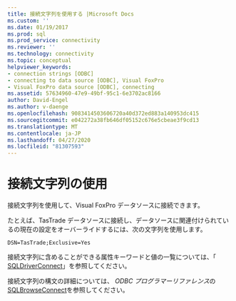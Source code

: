 ```yaml
---
title: 接続文字列を使用する |Microsoft Docs
ms.custom: ''
ms.date: 01/19/2017
ms.prod: sql
ms.prod_service: connectivity
ms.reviewer: ''
ms.technology: connectivity
ms.topic: conceptual
helpviewer_keywords:
- connection strings [ODBC]
- connecting to data source [ODBC], Visual FoxPro
- Visual FoxPro data source [ODBC], connecting
ms.assetid: 57634960-47e9-49bf-95c1-6e3702ac8166
author: David-Engel
ms.author: v-daenge
ms.openlocfilehash: 9083414503606720a40d372ed883a140953dc415
ms.sourcegitcommit: e042272a38fb646df05152c676e5cbeae3f9cd13
ms.translationtype: MT
ms.contentlocale: ja-JP
ms.lasthandoff: 04/27/2020
ms.locfileid: "81307593"
---
```

# <a name="using-connection-strings"></a>接続文字列の使用
接続文字列を使用して、Visual FoxPro データソースに接続できます。  
  
 たとえば、TasTrade データソースに接続し、データソースに関連付けられているの現在の設定をオーバーライドするには、次の文字列を使用します。  
  
```  
DSN=TasTrade;Exclusive=Yes  
```  
  
 接続文字列に含めることができる属性キーワードと値の一覧については、「 [SQLDriverConnect](../../odbc/microsoft/sqldriverconnect-visual-foxpro-odbc-driver.md)」を参照してください。  
  
 接続文字列の構文の詳細については、 *ODBC プログラマーリファレンス*の[SQLBrowseConnect](../../odbc/reference/syntax/sqlbrowseconnect-function.md)を参照してください。
